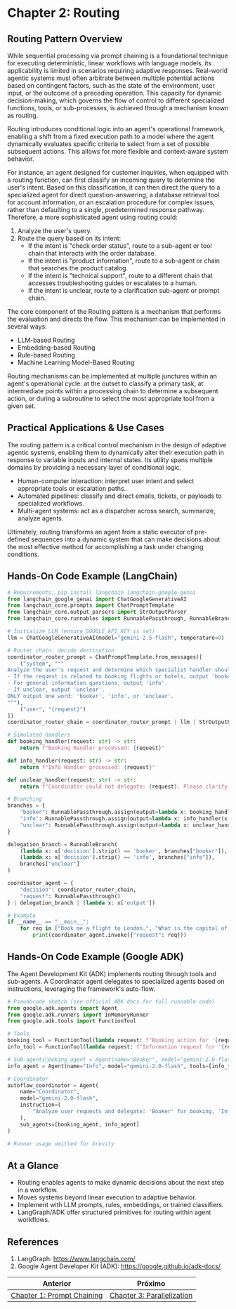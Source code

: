 # Chapter 2: Routing

## Routing Pattern Overview

While sequential processing via prompt chaining is a foundational technique for executing deterministic, linear workflows with language models, its applicability is limited in scenarios requiring adaptive responses. Real-world agentic systems must often arbitrate between multiple potential actions based on contingent factors, such as the state of the environment, user input, or the outcome of a preceding operation. This capacity for dynamic decision-making, which governs the flow of control to different specialized functions, tools, or sub-processes, is achieved through a mechanism known as routing.

Routing introduces conditional logic into an agent's operational framework, enabling a shift from a fixed execution path to a model where the agent dynamically evaluates specific criteria to select from a set of possible subsequent actions. This allows for more flexible and context-aware system behavior.

For instance, an agent designed for customer inquiries, when equipped with a routing function, can first classify an incoming query to determine the user's intent. Based on this classification, it can then direct the query to a specialized agent for direct question-answering, a database retrieval tool for account information, or an escalation procedure for complex issues, rather than defaulting to a single, predetermined response pathway. Therefore, a more sophisticated agent using routing could:

1. Analyze the user's query.
2. Route the query based on its intent:
   - If the intent is "check order status", route to a sub-agent or tool chain that interacts with the order database.
   - If the intent is "product information", route to a sub-agent or chain that searches the product catalog.
   - If the intent is "technical support", route to a different chain that accesses troubleshooting guides or escalates to a human.
   - If the intent is unclear, route to a clarification sub-agent or prompt chain.

The core component of the Routing pattern is a mechanism that performs the evaluation and directs the flow. This mechanism can be implemented in several ways:

- LLM-based Routing
- Embedding-based Routing
- Rule-based Routing
- Machine Learning Model-Based Routing

Routing mechanisms can be implemented at multiple junctures within an agent's operational cycle: at the outset to classify a primary task, at intermediate points within a processing chain to determine a subsequent action, or during a subroutine to select the most appropriate tool from a given set.

## Practical Applications & Use Cases

The routing pattern is a critical control mechanism in the design of adaptive agentic systems, enabling them to dynamically alter their execution path in response to variable inputs and internal states. Its utility spans multiple domains by providing a necessary layer of conditional logic.

- Human-computer interaction: interpret user intent and select appropriate tools or escalation paths.
- Automated pipelines: classify and direct emails, tickets, or payloads to specialized workflows.
- Multi-agent systems: act as a dispatcher across search, summarize, analyze agents.

Ultimately, routing transforms an agent from a static executor of pre-defined sequences into a dynamic system that can make decisions about the most effective method for accomplishing a task under changing conditions.

## Hands-On Code Example (LangChain)

```python
# Requirements: pip install langchain langchain-google-genai
from langchain_google_genai import ChatGoogleGenerativeAI
from langchain_core.prompts import ChatPromptTemplate
from langchain_core.output_parsers import StrOutputParser
from langchain_core.runnables import RunnablePassthrough, RunnableBranch

# Initialize LLM (ensure GOOGLE_API_KEY is set)
llm = ChatGoogleGenerativeAI(model="gemini-2.5-flash", temperature=0)

# Router chain: decide destination
coordinator_router_prompt = ChatPromptTemplate.from_messages([
    ("system", """
Analyze the user's request and determine which specialist handler should process it.
- If the request is related to booking flights or hotels, output 'booker'.
- For general information questions, output 'info'.
- If unclear, output 'unclear'.
ONLY output one word: 'booker', 'info', or 'unclear'.
"""),
    ("user", "{request}")
])
coordinator_router_chain = coordinator_router_prompt | llm | StrOutputParser()

# Simulated handlers
def booking_handler(request: str) -> str:
    return f"Booking Handler processed: {request}"

def info_handler(request: str) -> str:
    return f"Info Handler processed: {request}"

def unclear_handler(request: str) -> str:
    return f"Coordinator could not delegate: {request}. Please clarify."

# Branching
branches = {
    "booker": RunnablePassthrough.assign(output=lambda x: booking_handler(x['request']['request'])),
    "info": RunnablePassthrough.assign(output=lambda x: info_handler(x['request']['request'])),
    "unclear": RunnablePassthrough.assign(output=lambda x: unclear_handler(x['request']['request'])),
}

delegation_branch = RunnableBranch(
    (lambda x: x['decision'].strip() == 'booker', branches["booker"]),
    (lambda x: x['decision'].strip() == 'info', branches["info"]),
    branches["unclear"]
)

coordinator_agent = {
    "decision": coordinator_router_chain,
    "request": RunnablePassthrough()
} | delegation_branch | (lambda x: x['output'])

# Example
if __name__ == "__main__":
    for req in ["Book me a flight to London.", "What is the capital of Italy?", "Tell me about quantum physics."]:
        print(coordinator_agent.invoke({"request": req}))
```

## Hands-On Code Example (Google ADK)

The Agent Development Kit (ADK) implements routing through tools and sub-agents. A Coordinator agent delegates to specialized agents based on instructions, leveraging the framework's auto-flow.

```python
# Pseudocode sketch (see official ADK docs for full runnable code)
from google.adk.agents import Agent
from google.adk.runners import InMemoryRunner
from google.adk.tools import FunctionTool

# Tools
booking_tool = FunctionTool(lambda request: f"Booking action for '{request}' simulated.")
info_tool = FunctionTool(lambda request: f"Information request for '{request}' simulated.")

# Sub-agentsooking_agent = Agent(name="Booker", model="gemini-2.0-flash", tools=[booking_tool])
info_agent = Agent(name="Info", model="gemini-2.0-flash", tools=[info_tool])

# Coordinator
autoflow_coordinator = Agent(
    name="Coordinator",
    model="gemini-2.0-flash",
    instruction=(
        "Analyze user requests and delegate: 'Booker' for booking, 'Info' for others."
    ),
    sub_agents=[booking_agent, info_agent]
)

# Runner usage omitted for brevity
```

## At a Glance

- Routing enables agents to make dynamic decisions about the next step in a workflow.
- Moves systems beyond linear execution to adaptive behavior.
- Implement with LLM prompts, rules, embeddings, or trained classifiers.
- LangGraph/ADK offer structured primitives for routing within agent workflows.

## References

1. LangGraph: https://www.langchain.com/
2. Google Agent Developer Kit (ADK): https://google.github.io/adk-docs/

<!-- nav-prev-next -->
| Anterior | Próximo |
| --- | --- |
| [Chapter 1: Prompt Chaining](chapter-01-prompt-chaining.md) | [Chapter 3: Parallelization](chapter-03-parallelization.md) |
